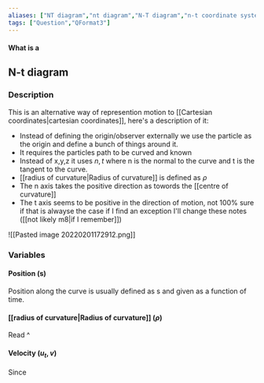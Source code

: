 ```yaml
---
aliases: ["NT diagram","nt diagram","N-T diagram","n-t coordinate system","variable on n-t diagram"]
tags: ["Question","QFormat3"]
---
```


#### What is a
## N-t diagram

### Description

This is an alternative way of represention motion to [[Cartesian coordinates|cartesian coordinates]], here's a description of it:
- Instead of defining the origin/observer externally we use the particle as the origin and define a bunch of things around it. 
- It requires the particles path to be curved and known
- Instead of x,y,z it uses $n,t$ where n is the normal to the curve and t is the tangent to the curve.
- [[radius of curvature|Radius of curvature]] is defined as $\rho$
- The n axis takes the positive direction as towords the [[centre of curvature]]
- The t axis seems to be positive in the direction of motion, not 100% sure if that is alwayse the case if I find an exception I'll change these notes ([[not likely m8|if I remember]])

![[Pasted image 20220201172912.png]]

### Variables

#### Position (s)
Position along the curve is usually defined as s and given as a function of time.

#### [[radius of curvature|Radius of curvature]] ($\rho$)
Read ^ 

#### Velocity ($u_{t},v$)
Since
